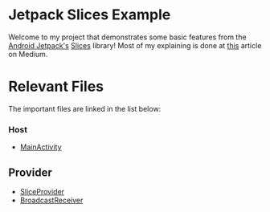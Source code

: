 # Jetpack Slices Example

Welcome to my project that demonstrates some basic features from the [Android Jetpack's](https://developer.android.com/jetpack) [Slices](https://developer.android.com/guide/slices/) library! Most of my explaining is done at [this]() article on Medium.

# Relevant Files
The important files are linked in the list below:
### Host
 * [MainActivity](https://github.com/iYung/jetpack-slices-example/blob/master/Host/app/src/main/java/com/example/iyung/host/MainActivity.kt)
## Provider
* [SliceProvider](https://github.com/iYung/jetpack-slices-example/blob/master/Provider/app/src/main/java/com/example/iyung/provider/MySliceProvider.kt)
* [BroadcastReceiver](https://github.com/iYung/jetpack-slices-example/blob/master/Provider/app/src/main/java/com/example/iyung/provider/MyReceiver.kt)
